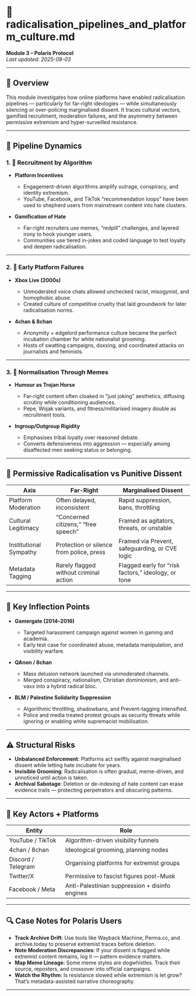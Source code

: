 # 🧠 radicalisation_pipelines_and_platform_culture.md  
**Module 3 – Polaris Protocol**  
_Last updated: 2025-08-03_

---

## 📌 Overview

This module investigates how online platforms have enabled radicalisation pipelines — particularly for far-right ideologies — while simultaneously silencing or over-policing marginalised dissent. It traces cultural vectors, gamified recruitment, moderation failures, and the asymmetry between permissive extremism and hyper-surveilled resistance.

---

## 🧬 Pipeline Dynamics

### 1. 🎯 Recruitment by Algorithm

- **Platform Incentives**
  - Engagement-driven algorithms amplify outrage, conspiracy, and identity extremism.
  - YouTube, Facebook, and TikTok “recommendation loops” have been used to shepherd users from mainstream content into hate clusters.

- **Gamification of Hate**
  - Far-right recruiters use memes, “redpill” challenges, and layered irony to hook younger users.
  - Communities use tiered in-jokes and coded language to test loyalty and deepen radicalisation.

---

### 2. 🧩 Early Platform Failures

- **Xbox Live (2000s)**
  - Unmoderated voice chats allowed unchecked racist, misogynist, and homophobic abuse.
  - Created culture of competitive cruelty that laid groundwork for later radicalisation norms.

- **4chan & 8chan**
  - Anonymity + edgelord performance culture became the perfect incubation chamber for white nationalist grooming.
  - Hosts of swatting campaigns, doxxing, and coordinated attacks on journalists and feminists.

---

### 3. 🧠 Normalisation Through Memes

- **Humour as Trojan Horse**
  - Far-right content often cloaked in “just joking” aesthetics, diffusing scrutiny while conditioning audiences.
  - Pepe, Wojak variants, and fitness/militarised imagery double as recruitment tools.

- **Ingroup/Outgroup Rigidity**
  - Emphasises tribal loyalty over reasoned debate.
  - Converts defensiveness into aggression — especially among disaffected men seeking status or belonging.

---

## 📛 Permissive Radicalisation vs Punitive Dissent

| Axis | Far-Right | Marginalised Dissent |
|------|-----------|----------------------|
| Platform Moderation | Often delayed, inconsistent | Rapid suppression, bans, throttling |
| Cultural Legitimacy | “Concerned citizens,” “free speech” | Framed as agitators, threats, or unstable |
| Institutional Sympathy | Protection or silence from police, press | Framed via Prevent, safeguarding, or CVE logic |
| Metadata Tagging | Rarely flagged without criminal action | Flagged early for “risk factors,” ideology, or tone |

---

## 🧨 Key Inflection Points

- **Gamergate (2014–2016)**
  - Targeted harassment campaign against women in gaming and academia.
  - Early test case for coordinated abuse, metadata manipulation, and visibility warfare.

- **QAnon / 8chan**
  - Mass delusion network launched via unmoderated channels.
  - Merged conspiracy, nationalism, Christian dominionism, and anti-vaxx into a hybrid radical bloc.

- **BLM / Palestine Solidarity Suppression**
  - Algorithmic throttling, shadowbans, and Prevent-tagging intensified.
  - Police and media treated protest groups as security threats while ignoring or enabling white supremacist mobilisation.

---

## ⚠️ Structural Risks

- **Unbalanced Enforcement**: Platforms act swiftly against marginalised dissent while letting hate incubate for years.
- **Invisible Grooming**: Radicalisation is often gradual, meme-driven, and unnoticed until action is taken.
- **Archival Sabotage**: Deletion or de-indexing of hate content can erase evidence trails — protecting perpetrators and obscuring patterns.

---

## 🧮 Key Actors + Platforms

| Entity | Role |
|--------|------|
| YouTube / TikTok | Algorithm-driven visibility funnels |
| 4chan / 8chan | Ideological grooming, planning nodes |
| Discord / Telegram | Organising platforms for extremist groups |
| Twitter/X | Permissive to fascist figures post-Musk |
| Facebook / Meta | Anti-Palestinian suppression + disinfo engines |

---

## 🔍 Case Notes for Polaris Users

- **Track Archive Drift**: Use tools like Wayback Machine, Perma.cc, and archive.today to preserve extremist traces before deletion.
- **Note Moderation Discrepancies**: If your dissent is flagged while extremist content remains, log it — pattern evidence matters.
- **Map Meme Lineage**: Some meme styles are dogwhistles. Track their source, reposters, and crossover into official campaigns.
- **Watch the Rhythm**: Is resistance slowed while extremism is let grow? That’s metadata-assisted narrative choreography.

---

